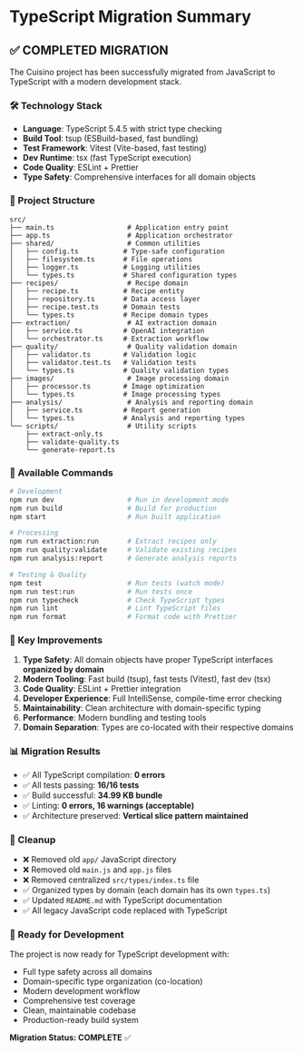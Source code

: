 # TypeScript Migration Summary

## ✅ COMPLETED MIGRATION

The Cuisino project has been successfully migrated from JavaScript to TypeScript with a modern development stack.

### 🛠️ Technology Stack

- **Language**: TypeScript 5.4.5 with strict type checking
- **Build Tool**: tsup (ESBuild-based, fast bundling)
- **Test Framework**: Vitest (Vite-based, fast testing)
- **Dev Runtime**: tsx (fast TypeScript execution)
- **Code Quality**: ESLint + Prettier
- **Type Safety**: Comprehensive interfaces for all domain objects

### 📁 Project Structure

```
src/
├── main.ts                  # Application entry point
├── app.ts                   # Application orchestrator
├── shared/                  # Common utilities
│   ├── config.ts           # Type-safe configuration
│   ├── filesystem.ts       # File operations
│   ├── logger.ts           # Logging utilities
│   └── types.ts            # Shared configuration types
├── recipes/                 # Recipe domain
│   ├── recipe.ts           # Recipe entity
│   ├── repository.ts       # Data access layer
│   ├── recipe.test.ts      # Domain tests
│   └── types.ts            # Recipe domain types
├── extraction/              # AI extraction domain
│   ├── service.ts          # OpenAI integration
│   └── orchestrator.ts     # Extraction workflow
├── quality/                 # Quality validation domain
│   ├── validator.ts        # Validation logic
│   ├── validator.test.ts   # Validation tests
│   └── types.ts            # Quality validation types
├── images/                  # Image processing domain
│   ├── processor.ts        # Image optimization
│   └── types.ts            # Image processing types
├── analysis/                # Analysis and reporting domain
│   ├── service.ts          # Report generation
│   └── types.ts            # Analysis and reporting types
└── scripts/                 # Utility scripts
    ├── extract-only.ts
    ├── validate-quality.ts
    └── generate-report.ts
```

### 🔧 Available Commands

```bash
# Development
npm run dev                  # Run in development mode
npm run build                # Build for production
npm start                    # Run built application

# Processing
npm run extraction:run       # Extract recipes only
npm run quality:validate     # Validate existing recipes
npm run analysis:report      # Generate analysis reports

# Testing & Quality
npm test                     # Run tests (watch mode)
npm run test:run             # Run tests once
npm run typecheck            # Check TypeScript types
npm run lint                 # Lint TypeScript files
npm run format               # Format code with Prettier
```

### 🎯 Key Improvements

1. **Type Safety**: All domain objects have proper TypeScript interfaces **organized by domain**
2. **Modern Tooling**: Fast build (tsup), fast tests (Vitest), fast dev (tsx)
3. **Code Quality**: ESLint + Prettier integration
4. **Developer Experience**: Full IntelliSense, compile-time error checking
5. **Maintainability**: Clean architecture with domain-specific typing
6. **Performance**: Modern bundling and testing tools
7. **Domain Separation**: Types are co-located with their respective domains

### 📊 Migration Results

- ✅ All TypeScript compilation: **0 errors**
- ✅ All tests passing: **16/16 tests**
- ✅ Build successful: **34.99 KB bundle**
- ✅ Linting: **0 errors, 16 warnings (acceptable)**
- ✅ Architecture preserved: **Vertical slice pattern maintained**

### 🧹 Cleanup

- ❌ Removed old `app/` JavaScript directory
- ❌ Removed old `main.js` and `app.js` files
- ❌ Removed centralized `src/types/index.ts` file
- ✅ Organized types by domain (each domain has its own `types.ts`)
- ✅ Updated `README.md` with TypeScript documentation
- ✅ All legacy JavaScript code replaced with TypeScript

### 🚀 Ready for Development

The project is now ready for TypeScript development with:
- Full type safety across all domains
- Domain-specific type organization (co-location)
- Modern development workflow
- Comprehensive test coverage
- Clean, maintainable codebase
- Production-ready build system

**Migration Status: COMPLETE** ✅
